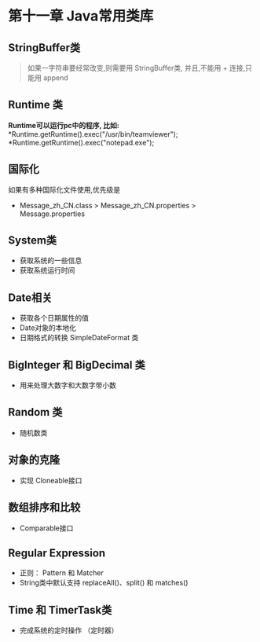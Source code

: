 # 第十一章 Java常用类库

## StringBuffer类
>如果一字符串要经常改变,则需要用 StringBuffer类, 并且,不能用 + 连接,只能用 append

## Runtime 类
<b>Runtime可以运行pc中的程序, 比如:</b>
*Runtime.getRuntime().exec("/usr/bin/teamviewer");
*Runtime.getRuntime().exec("notepad.exe");

## 国际化
如果有多种国际化文件使用,优先级是 
*   Message_zh_CN.class > Message_zh_CN.properties > Message.properties

## System类
*  获取系统的一些信息
*   获取系统运行时间

## Date相关
*   获取各个日期属性的值
*   Date对象的本地化
*   日期格式的转换 SimpleDateFormat 类

## BigInteger 和 BigDecimal 类
* 用来处理大数字和大数字带小数

## Random 类
* 随机数类

## 对象的克隆
* 实现 Cloneable接口

## 数组排序和比较
* Comparable接口

## Regular Expression
* 正则： Pattern 和 Matcher
* String类中默认支持 replaceAll()、split() 和 matches()

## Time 和 TimerTask类
* 完成系统的定时操作 （定时器）